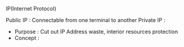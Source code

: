 
IP(Internet Protocol)

Public  IP : Connectable from one terminal to another 
Private IP :
- Purpose : Cut out IP Address waste, interior resources protection
- Concept  : 